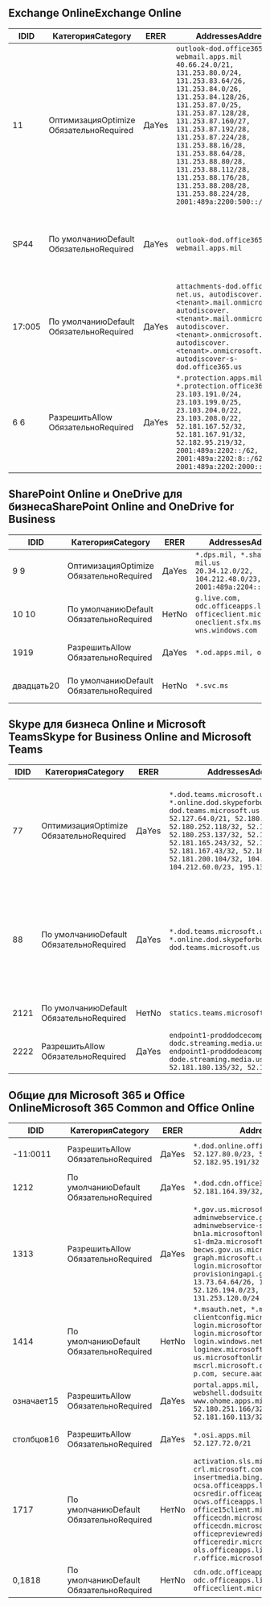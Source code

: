 <!--THIS FILE IS AUTOMATICALLY GENERATED. MANUAL CHANGES WILL BE OVERWRITTEN.-->
<!--Please contact the Office 365 Endpoints team with any questions.-->
<!--USGovDoD endpoints version 2019072900-->
<!--File generated 2019-07-29 11:00:16.1619-->

## <a name="exchange-online"></a><span data-ttu-id="f2674-101">Exchange Online</span><span class="sxs-lookup"><span data-stu-id="f2674-101">Exchange Online</span></span>

<span data-ttu-id="f2674-102">ID</span><span class="sxs-lookup"><span data-stu-id="f2674-102">ID</span></span> | <span data-ttu-id="f2674-103">Категория</span><span class="sxs-lookup"><span data-stu-id="f2674-103">Category</span></span> | <span data-ttu-id="f2674-104">ER</span><span class="sxs-lookup"><span data-stu-id="f2674-104">ER</span></span> | <span data-ttu-id="f2674-105">Addresses</span><span class="sxs-lookup"><span data-stu-id="f2674-105">Addresses</span></span> | <span data-ttu-id="f2674-106">Порты</span><span class="sxs-lookup"><span data-stu-id="f2674-106">Ports</span></span>
-- | -------------------- | --- | ---------------------------------------------------------------------------------------------------------------------------------------------------------------------------------------------------------------------------------------------------------------------------------------------------------------------------------------------------------------------------------------------- | -------------------------------
<span data-ttu-id="f2674-107">1</span><span class="sxs-lookup"><span data-stu-id="f2674-107">1</span></span> | <span data-ttu-id="f2674-108">Оптимизация</span><span class="sxs-lookup"><span data-stu-id="f2674-108">Optimize</span></span><BR><span data-ttu-id="f2674-109">Обязательно</span><span class="sxs-lookup"><span data-stu-id="f2674-109">Required</span></span> | <span data-ttu-id="f2674-110">Да</span><span class="sxs-lookup"><span data-stu-id="f2674-110">Yes</span></span> | `outlook-dod.office365.us, webmail.apps.mil`<BR>`40.66.24.0/21, 131.253.80.0/24, 131.253.83.64/26, 131.253.84.0/26, 131.253.84.128/26, 131.253.87.0/25, 131.253.87.128/28, 131.253.87.160/27, 131.253.87.192/28, 131.253.87.224/28, 131.253.88.16/28, 131.253.88.64/28, 131.253.88.80/28, 131.253.88.112/28, 131.253.88.176/28, 131.253.88.208/28, 131.253.88.224/28, 2001:489a:2200:500::/56` | <span data-ttu-id="f2674-111">**TCP:** 443, 80</span><span class="sxs-lookup"><span data-stu-id="f2674-111">**TCP:** 443, 80</span></span>
<span data-ttu-id="f2674-112">SP4</span><span class="sxs-lookup"><span data-stu-id="f2674-112">4</span></span> | <span data-ttu-id="f2674-113">По умолчанию</span><span class="sxs-lookup"><span data-stu-id="f2674-113">Default</span></span><BR><span data-ttu-id="f2674-114">Обязательно</span><span class="sxs-lookup"><span data-stu-id="f2674-114">Required</span></span> | <span data-ttu-id="f2674-115">Да</span><span class="sxs-lookup"><span data-stu-id="f2674-115">Yes</span></span> | `outlook-dod.office365.us, webmail.apps.mil` | <span data-ttu-id="f2674-116">**TCP:** 143, 25, 587, 993, 995</span><span class="sxs-lookup"><span data-stu-id="f2674-116">**TCP:** 143, 25, 587, 993, 995</span></span>
<span data-ttu-id="f2674-117">17:00</span><span class="sxs-lookup"><span data-stu-id="f2674-117">5</span></span> | <span data-ttu-id="f2674-118">По умолчанию</span><span class="sxs-lookup"><span data-stu-id="f2674-118">Default</span></span><BR><span data-ttu-id="f2674-119">Обязательно</span><span class="sxs-lookup"><span data-stu-id="f2674-119">Required</span></span> | <span data-ttu-id="f2674-120">Да</span><span class="sxs-lookup"><span data-stu-id="f2674-120">Yes</span></span> | `attachments-dod.office365-net.us, autodiscover.<tenant>.mail.onmicrosoft.com, autodiscover.<tenant>.mail.onmicrosoft.us, autodiscover.<tenant>.onmicrosoft.com, autodiscover.<tenant>.onmicrosoft.us, autodiscover-s-dod.office365.us` | <span data-ttu-id="f2674-121">**TCP:** 443, 80</span><span class="sxs-lookup"><span data-stu-id="f2674-121">**TCP:** 443, 80</span></span>
<span data-ttu-id="f2674-122">6 </span><span class="sxs-lookup"><span data-stu-id="f2674-122">6</span></span> | <span data-ttu-id="f2674-123">Разрешить</span><span class="sxs-lookup"><span data-stu-id="f2674-123">Allow</span></span><BR><span data-ttu-id="f2674-124">Обязательно</span><span class="sxs-lookup"><span data-stu-id="f2674-124">Required</span></span> | <span data-ttu-id="f2674-125">Да</span><span class="sxs-lookup"><span data-stu-id="f2674-125">Yes</span></span> | `*.protection.apps.mil, *.protection.office365.us`<BR>`23.103.191.0/24, 23.103.199.0/25, 23.103.204.0/22, 23.103.208.0/22, 52.181.167.52/32, 52.181.167.91/32, 52.182.95.219/32, 2001:489a:2202::/62, 2001:489a:2202:8::/62, 2001:489a:2202:2000::/63` | <span data-ttu-id="f2674-126">**TCP:** 25, 443</span><span class="sxs-lookup"><span data-stu-id="f2674-126">**TCP:** 25, 443</span></span>

## <a name="sharepoint-online-and-onedrive-for-business"></a><span data-ttu-id="f2674-127">SharePoint Online и OneDrive для бизнеса</span><span class="sxs-lookup"><span data-stu-id="f2674-127">SharePoint Online and OneDrive for Business</span></span>

<span data-ttu-id="f2674-128">ID</span><span class="sxs-lookup"><span data-stu-id="f2674-128">ID</span></span> | <span data-ttu-id="f2674-129">Категория</span><span class="sxs-lookup"><span data-stu-id="f2674-129">Category</span></span> | <span data-ttu-id="f2674-130">ER</span><span class="sxs-lookup"><span data-stu-id="f2674-130">ER</span></span> | <span data-ttu-id="f2674-131">Addresses</span><span class="sxs-lookup"><span data-stu-id="f2674-131">Addresses</span></span> | <span data-ttu-id="f2674-132">Порты</span><span class="sxs-lookup"><span data-stu-id="f2674-132">Ports</span></span>
-- | -------------------- | --- | ---------------------------------------------------------------------------------------------------- | ----------------
<span data-ttu-id="f2674-133">9 </span><span class="sxs-lookup"><span data-stu-id="f2674-133">9</span></span> | <span data-ttu-id="f2674-134">Оптимизация</span><span class="sxs-lookup"><span data-stu-id="f2674-134">Optimize</span></span><BR><span data-ttu-id="f2674-135">Обязательно</span><span class="sxs-lookup"><span data-stu-id="f2674-135">Required</span></span> | <span data-ttu-id="f2674-136">Да</span><span class="sxs-lookup"><span data-stu-id="f2674-136">Yes</span></span> | `*.dps.mil, *.sharepoint-mil.us`<BR>`20.34.12.0/22, 104.212.48.0/23, 2001:489a:2204::/63` | <span data-ttu-id="f2674-137">**TCP:** 443, 80</span><span class="sxs-lookup"><span data-stu-id="f2674-137">**TCP:** 443, 80</span></span>
<span data-ttu-id="f2674-138">10 </span><span class="sxs-lookup"><span data-stu-id="f2674-138">10</span></span> | <span data-ttu-id="f2674-139">По умолчанию</span><span class="sxs-lookup"><span data-stu-id="f2674-139">Default</span></span><BR><span data-ttu-id="f2674-140">Обязательно</span><span class="sxs-lookup"><span data-stu-id="f2674-140">Required</span></span> | <span data-ttu-id="f2674-141">Нет</span><span class="sxs-lookup"><span data-stu-id="f2674-141">No</span></span> | `g.live.com, odc.officeapps.live.com, officeclient.microsoft.com, oneclient.sfx.ms, wns.windows.com` | <span data-ttu-id="f2674-142">**TCP:** 443, 80</span><span class="sxs-lookup"><span data-stu-id="f2674-142">**TCP:** 443, 80</span></span>
<span data-ttu-id="f2674-143">19</span><span class="sxs-lookup"><span data-stu-id="f2674-143">19</span></span> | <span data-ttu-id="f2674-144">Разрешить</span><span class="sxs-lookup"><span data-stu-id="f2674-144">Allow</span></span><BR><span data-ttu-id="f2674-145">Обязательно</span><span class="sxs-lookup"><span data-stu-id="f2674-145">Required</span></span> | <span data-ttu-id="f2674-146">Да</span><span class="sxs-lookup"><span data-stu-id="f2674-146">Yes</span></span> | `*.od.apps.mil, od.apps.mil` | <span data-ttu-id="f2674-147">**TCP:** 443, 80</span><span class="sxs-lookup"><span data-stu-id="f2674-147">**TCP:** 443, 80</span></span>
<span data-ttu-id="f2674-148">двадцать</span><span class="sxs-lookup"><span data-stu-id="f2674-148">20</span></span> | <span data-ttu-id="f2674-149">По умолчанию</span><span class="sxs-lookup"><span data-stu-id="f2674-149">Default</span></span><BR><span data-ttu-id="f2674-150">Обязательно</span><span class="sxs-lookup"><span data-stu-id="f2674-150">Required</span></span> | <span data-ttu-id="f2674-151">Нет</span><span class="sxs-lookup"><span data-stu-id="f2674-151">No</span></span> | `*.svc.ms` | <span data-ttu-id="f2674-152">**TCP:** 443, 80</span><span class="sxs-lookup"><span data-stu-id="f2674-152">**TCP:** 443, 80</span></span>

## <a name="skype-for-business-online-and-microsoft-teams"></a><span data-ttu-id="f2674-153">Skype для бизнеса Online и Microsoft Teams</span><span class="sxs-lookup"><span data-stu-id="f2674-153">Skype for Business Online and Microsoft Teams</span></span>

<span data-ttu-id="f2674-154">ID</span><span class="sxs-lookup"><span data-stu-id="f2674-154">ID</span></span> | <span data-ttu-id="f2674-155">Категория</span><span class="sxs-lookup"><span data-stu-id="f2674-155">Category</span></span> | <span data-ttu-id="f2674-156">ER</span><span class="sxs-lookup"><span data-stu-id="f2674-156">ER</span></span> | <span data-ttu-id="f2674-157">Addresses</span><span class="sxs-lookup"><span data-stu-id="f2674-157">Addresses</span></span> | <span data-ttu-id="f2674-158">Порты</span><span class="sxs-lookup"><span data-stu-id="f2674-158">Ports</span></span>
-- | -------------------- | --- | -------------------------------------------------------------------------------------------------------------------------------------------------------------------------------------------------------------------------------------------------------------------------------------------------------------------------------------------------------- | --------------------------------------------------
<span data-ttu-id="f2674-159">7</span><span class="sxs-lookup"><span data-stu-id="f2674-159">7</span></span> | <span data-ttu-id="f2674-160">Оптимизация</span><span class="sxs-lookup"><span data-stu-id="f2674-160">Optimize</span></span><BR><span data-ttu-id="f2674-161">Обязательно</span><span class="sxs-lookup"><span data-stu-id="f2674-161">Required</span></span> | <span data-ttu-id="f2674-162">Да</span><span class="sxs-lookup"><span data-stu-id="f2674-162">Yes</span></span> | `*.dod.teams.microsoft.us, *.online.dod.skypeforbusiness.us, dod.teams.microsoft.us`<BR>`52.127.64.0/21, 52.180.249.148/32, 52.180.252.118/32, 52.180.252.187/32, 52.180.253.137/32, 52.180.253.154/32, 52.181.165.243/32, 52.181.166.119/32, 52.181.167.43/32, 52.181.167.64/32, 52.181.200.104/32, 104.212.32.0/22, 104.212.60.0/23, 195.134.240.0/22` | <span data-ttu-id="f2674-163">**TCP:** 443</span><span class="sxs-lookup"><span data-stu-id="f2674-163">**TCP:** 443</span></span><BR><span data-ttu-id="f2674-164">**UDP:** 3478, 3479, 3480, 3481</span><span class="sxs-lookup"><span data-stu-id="f2674-164">**UDP:** 3478, 3479, 3480, 3481</span></span>
<span data-ttu-id="f2674-165">8</span><span class="sxs-lookup"><span data-stu-id="f2674-165">8</span></span> | <span data-ttu-id="f2674-166">По умолчанию</span><span class="sxs-lookup"><span data-stu-id="f2674-166">Default</span></span><BR><span data-ttu-id="f2674-167">Обязательно</span><span class="sxs-lookup"><span data-stu-id="f2674-167">Required</span></span> | <span data-ttu-id="f2674-168">Да</span><span class="sxs-lookup"><span data-stu-id="f2674-168">Yes</span></span> | `*.dod.teams.microsoft.us, *.online.dod.skypeforbusiness.us, dod.teams.microsoft.us` | <span data-ttu-id="f2674-169">**TCP:** 5061, 50000–59999</span><span class="sxs-lookup"><span data-stu-id="f2674-169">**TCP:** 5061, 50000-59999</span></span><BR><span data-ttu-id="f2674-170">**UDP:** 50000–59999</span><span class="sxs-lookup"><span data-stu-id="f2674-170">**UDP:** 50000-59999</span></span>
<span data-ttu-id="f2674-171">21</span><span class="sxs-lookup"><span data-stu-id="f2674-171">21</span></span> | <span data-ttu-id="f2674-172">По умолчанию</span><span class="sxs-lookup"><span data-stu-id="f2674-172">Default</span></span><BR><span data-ttu-id="f2674-173">Обязательно</span><span class="sxs-lookup"><span data-stu-id="f2674-173">Required</span></span> | <span data-ttu-id="f2674-174">Нет</span><span class="sxs-lookup"><span data-stu-id="f2674-174">No</span></span> | `statics.teams.microsoft.com` | <span data-ttu-id="f2674-175">**TCP:** 443</span><span class="sxs-lookup"><span data-stu-id="f2674-175">**TCP:** 443</span></span>
<span data-ttu-id="f2674-176">22</span><span class="sxs-lookup"><span data-stu-id="f2674-176">22</span></span> | <span data-ttu-id="f2674-177">Разрешить</span><span class="sxs-lookup"><span data-stu-id="f2674-177">Allow</span></span><BR><span data-ttu-id="f2674-178">Обязательно</span><span class="sxs-lookup"><span data-stu-id="f2674-178">Required</span></span> | <span data-ttu-id="f2674-179">Да</span><span class="sxs-lookup"><span data-stu-id="f2674-179">Yes</span></span> | `endpoint1-proddodcecompsvc-dodc.streaming.media.usgovcloudapi.net, endpoint1-proddodeacompsvc-dode.streaming.media.usgovcloudapi.net`<BR>`52.181.180.135/32, 52.182.53.6/32` | <span data-ttu-id="f2674-180">**TCP:** 443</span><span class="sxs-lookup"><span data-stu-id="f2674-180">**TCP:** 443</span></span>

## <a name="microsoft-365-common-and-office-online"></a><span data-ttu-id="f2674-181">Общие для Microsoft 365 и Office Online</span><span class="sxs-lookup"><span data-stu-id="f2674-181">Microsoft 365 Common and Office Online</span></span>

<span data-ttu-id="f2674-182">ID</span><span class="sxs-lookup"><span data-stu-id="f2674-182">ID</span></span> | <span data-ttu-id="f2674-183">Категория</span><span class="sxs-lookup"><span data-stu-id="f2674-183">Category</span></span> | <span data-ttu-id="f2674-184">ER</span><span class="sxs-lookup"><span data-stu-id="f2674-184">ER</span></span> | <span data-ttu-id="f2674-185">Addresses</span><span class="sxs-lookup"><span data-stu-id="f2674-185">Addresses</span></span> | <span data-ttu-id="f2674-186">Порты</span><span class="sxs-lookup"><span data-stu-id="f2674-186">Ports</span></span>
-- | ------------------- | --- | ------------------------------------------------------------------------------------------------------------------------------------------------------------------------------------------------------------------------------------------------------------------------------------------------------------------------------------------------------------------------------------------------ | ----------------
<span data-ttu-id="f2674-187">-11:00</span><span class="sxs-lookup"><span data-stu-id="f2674-187">11</span></span> | <span data-ttu-id="f2674-188">Разрешить</span><span class="sxs-lookup"><span data-stu-id="f2674-188">Allow</span></span><BR><span data-ttu-id="f2674-189">Обязательно</span><span class="sxs-lookup"><span data-stu-id="f2674-189">Required</span></span> | <span data-ttu-id="f2674-190">Да</span><span class="sxs-lookup"><span data-stu-id="f2674-190">Yes</span></span> | `*.dod.online.office365.us`<BR>`52.127.80.0/23, 52.181.164.39/32, 52.182.95.191/32` | <span data-ttu-id="f2674-191">**TCP:** 443</span><span class="sxs-lookup"><span data-stu-id="f2674-191">**TCP:** 443</span></span>
<span data-ttu-id="f2674-192">12</span><span class="sxs-lookup"><span data-stu-id="f2674-192">12</span></span> | <span data-ttu-id="f2674-193">По умолчанию</span><span class="sxs-lookup"><span data-stu-id="f2674-193">Default</span></span><BR><span data-ttu-id="f2674-194">Обязательно</span><span class="sxs-lookup"><span data-stu-id="f2674-194">Required</span></span> | <span data-ttu-id="f2674-195">Да</span><span class="sxs-lookup"><span data-stu-id="f2674-195">Yes</span></span> | `*.dod.cdn.office365.us`<BR>`52.181.164.39/32, 52.182.95.191/32` | <span data-ttu-id="f2674-196">**TCP:** 443</span><span class="sxs-lookup"><span data-stu-id="f2674-196">**TCP:** 443</span></span>
<span data-ttu-id="f2674-197">13</span><span class="sxs-lookup"><span data-stu-id="f2674-197">13</span></span> | <span data-ttu-id="f2674-198">Разрешить</span><span class="sxs-lookup"><span data-stu-id="f2674-198">Allow</span></span><BR><span data-ttu-id="f2674-199">Обязательно</span><span class="sxs-lookup"><span data-stu-id="f2674-199">Required</span></span> | <span data-ttu-id="f2674-200">Да</span><span class="sxs-lookup"><span data-stu-id="f2674-200">Yes</span></span> | `*.gov.us.microsoftonline.com, adminwebservice.gov.us.microsoftonline.com, adminwebservice-s1-bn1a.microsoftonline.com, adminwebservice-s1-dm2a.microsoftonline.com, becws.gov.us.microsoftonline.com, dod-graph.microsoft.us, login.microsoftonline.us, provisioningapi.gov.us.microsoftonline.com`<BR>`13.73.64.64/26, 13.73.208.128/25, 52.126.194.0/23, 52.244.120.128/25, 131.253.120.0/24` | <span data-ttu-id="f2674-201">**TCP:** 443</span><span class="sxs-lookup"><span data-stu-id="f2674-201">**TCP:** 443</span></span>
<span data-ttu-id="f2674-202">14</span><span class="sxs-lookup"><span data-stu-id="f2674-202">14</span></span> | <span data-ttu-id="f2674-203">По умолчанию</span><span class="sxs-lookup"><span data-stu-id="f2674-203">Default</span></span><BR><span data-ttu-id="f2674-204">Обязательно</span><span class="sxs-lookup"><span data-stu-id="f2674-204">Required</span></span> | <span data-ttu-id="f2674-205">Нет</span><span class="sxs-lookup"><span data-stu-id="f2674-205">No</span></span> | `*.msauth.net, *.msftauth.net, clientconfig.microsoftonline-p.net, login.microsoftonline.com, login.microsoftonline-p.com, login.windows.net, loginex.microsoftonline.com, login-us.microsoftonline.com, mscrl.microsoft.com, nexus.microsoftonline-p.com, secure.aadcdn.microsoftonline-p.com` | <span data-ttu-id="f2674-206">**TCP:** 443</span><span class="sxs-lookup"><span data-stu-id="f2674-206">**TCP:** 443</span></span>
<span data-ttu-id="f2674-207">означает</span><span class="sxs-lookup"><span data-stu-id="f2674-207">15</span></span> | <span data-ttu-id="f2674-208">Разрешить</span><span class="sxs-lookup"><span data-stu-id="f2674-208">Allow</span></span><BR><span data-ttu-id="f2674-209">Обязательно</span><span class="sxs-lookup"><span data-stu-id="f2674-209">Required</span></span> | <span data-ttu-id="f2674-210">Да</span><span class="sxs-lookup"><span data-stu-id="f2674-210">Yes</span></span> | `portal.apps.mil, webshell.dodsuite.office365.us, www.ohome.apps.mil`<BR>`52.180.251.166/32, 52.181.160.19/32, 52.181.160.113/32, 52.182.92.132/32` | <span data-ttu-id="f2674-211">**TCP:** 443</span><span class="sxs-lookup"><span data-stu-id="f2674-211">**TCP:** 443</span></span>
<span data-ttu-id="f2674-212">столбцов</span><span class="sxs-lookup"><span data-stu-id="f2674-212">16</span></span> | <span data-ttu-id="f2674-213">Разрешить</span><span class="sxs-lookup"><span data-stu-id="f2674-213">Allow</span></span><BR><span data-ttu-id="f2674-214">Обязательно</span><span class="sxs-lookup"><span data-stu-id="f2674-214">Required</span></span> | <span data-ttu-id="f2674-215">Да</span><span class="sxs-lookup"><span data-stu-id="f2674-215">Yes</span></span> | `*.osi.apps.mil`<BR>`52.127.72.0/21` | <span data-ttu-id="f2674-216">**TCP:** 443</span><span class="sxs-lookup"><span data-stu-id="f2674-216">**TCP:** 443</span></span>
<span data-ttu-id="f2674-217">17</span><span class="sxs-lookup"><span data-stu-id="f2674-217">17</span></span> | <span data-ttu-id="f2674-218">По умолчанию</span><span class="sxs-lookup"><span data-stu-id="f2674-218">Default</span></span><BR><span data-ttu-id="f2674-219">Обязательно</span><span class="sxs-lookup"><span data-stu-id="f2674-219">Required</span></span> | <span data-ttu-id="f2674-220">Нет</span><span class="sxs-lookup"><span data-stu-id="f2674-220">No</span></span> | `activation.sls.microsoft.com, crl.microsoft.com, go.microsoft.com, insertmedia.bing.office.net, ocsa.officeapps.live.com, ocsredir.officeapps.live.com, ocws.officeapps.live.com, office15client.microsoft.com, officecdn.microsoft.com, officecdn.microsoft.com.edgesuite.net, officepreviewredir.microsoft.com, officeredir.microsoft.com, ols.officeapps.live.com, r.office.microsoft.com` | <span data-ttu-id="f2674-221">**TCP:** 443, 80</span><span class="sxs-lookup"><span data-stu-id="f2674-221">**TCP:** 443, 80</span></span>
<span data-ttu-id="f2674-222">0,18</span><span class="sxs-lookup"><span data-stu-id="f2674-222">18</span></span> | <span data-ttu-id="f2674-223">По умолчанию</span><span class="sxs-lookup"><span data-stu-id="f2674-223">Default</span></span><BR><span data-ttu-id="f2674-224">Обязательно</span><span class="sxs-lookup"><span data-stu-id="f2674-224">Required</span></span> | <span data-ttu-id="f2674-225">Нет</span><span class="sxs-lookup"><span data-stu-id="f2674-225">No</span></span> | `cdn.odc.officeapps.live.com, odc.officeapps.live.com, officeclient.microsoft.com` | <span data-ttu-id="f2674-226">**TCP:** 443, 80</span><span class="sxs-lookup"><span data-stu-id="f2674-226">**TCP:** 443, 80</span></span>
